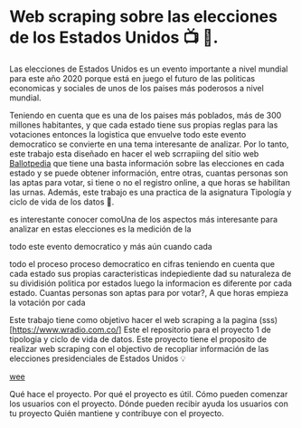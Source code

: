 # Web scraping sobre las elecciones de los Estados Unidos :tv: :newspaper:.

Las elecciones de Estados Unidos es un evento importante a nivel mundial para este año 2020 porque está en juego el futuro de las politicas economicas y sociales de unos de los paises más poderosos a nivel mundial. 

Teniendo en cuenta que es una de los paises más poblados, más de 300 millones habitantes, y que cada estado tiene sus propias reglas para las votaciones entonces la logistica que envuelve todo este evento democratico se convierte en una tema interesante de analizar. Por lo tanto, este trabajo esta diseñado en hacer el web scrrapiing del sitio web [Ballotpedia](https://ballotpedia.org/Voter_registration) que tiene una basta información sobre las elecciones en cada estado y se puede obtener información, entre otras, cuantas personas son las aptas para votar, si tiene o no el registro online, a que horas se habilitan las urnas. Además, este trabajo es una practica de la asignatura Tipología y ciclo de vida de los datos :pencil:.



es interestante conocer comoUna de los aspectos más interesante para analizar en estas elecciones es la medición de la 




todo este evento democratico y más aún cuando cada 



todo el proceso proceso democratico en cifras teniendo en cuenta que cada estado sus propias caracteristicas indepiediente dad su naturaleza de su dividisión politica por estados luego la informacion es diferente por cada estado. Cuantas personas son aptas para por votar?, A que horas empieza la votación por cada 

Este trabajo tiene como objetivo hacer el web scraping a la pagina (sss)[https://www.wradio.com.co/]
Este el repositorio para el proyecto 1 de tipologia y ciclo de vida de datos. Este proyecto tiene el proposito de realizar web scraping con el objectivo de recopliar información de las elecciones presidenciales de Estados Unidos :bulb:


[wee](https://docs.github.com/es/free-pro-team@latest/github/creating-cloning-and-archiving-repositories/about-readmes)



Qué hace el proyecto.
Por qué el proyecto es útil.
Cómo pueden comenzar los usuarios con el proyecto.
Dónde pueden recibir ayuda los usuarios con tu proyecto
Quién mantiene y contribuye con el proyecto.
